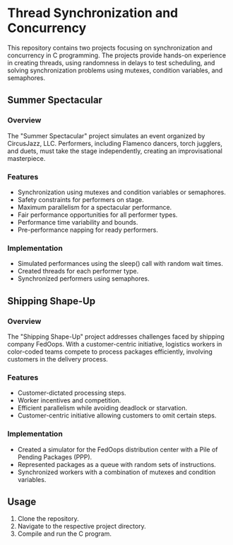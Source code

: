 # Thread Synchronization and Concurrency

This repository contains two projects focusing on synchronization and concurrency in C programming. The projects provide hands-on experience in creating threads, using randomness in delays to test scheduling, and solving synchronization problems using mutexes, condition variables, and semaphores.

## Summer Spectacular

### Overview
The "Summer Spectacular" project simulates an event organized by CircusJazz, LLC. Performers, including Flamenco dancers, torch jugglers, and duets, must take the stage independently, creating an improvisational masterpiece.

### Features
- Synchronization using mutexes and condition variables or semaphores.
- Safety constraints for performers on stage.
- Maximum parallelism for a spectacular performance.
- Fair performance opportunities for all performer types.
- Performance time variability and bounds.
- Pre-performance napping for ready performers.

### Implementation
- Simulated performances using the sleep() call with random wait times.
- Created threads for each performer type.
- Synchronized performers using semaphores.

## Shipping Shape-Up

### Overview
The "Shipping Shape-Up" project addresses challenges faced by shipping company FedOops. With a customer-centric initiative, logistics workers in color-coded teams compete to process packages efficiently, involving customers in the delivery process.

### Features
- Customer-dictated processing steps.
- Worker incentives and competition.
- Efficient parallelism while avoiding deadlock or starvation.
- Customer-centric initiative allowing customers to omit certain steps.

### Implementation
- Created a simulator for the FedOops distribution center with a Pile of Pending Packages (PPP).
- Represented packages as a queue with random sets of instructions.
- Synchronized workers with a combination of mutexes and condition variables.

## Usage
1. Clone the repository.
2. Navigate to the respective project directory.
3. Compile and run the C program.
